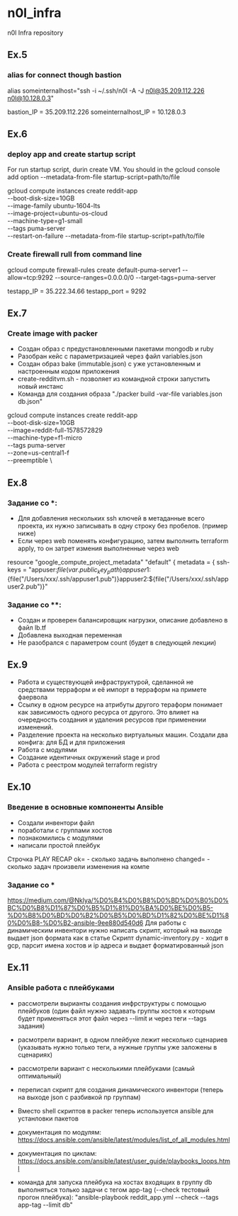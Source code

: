 # n0l_infra
n0l Infra repository
## Ex.5
### alias for connect though bastion
alias  someinternalhost="ssh -i ~/.ssh/n0l -A -J n0l@35.209.112.226 n0l@10.128.0.3"

bastion_IP = 35.209.112.226
someinternalhost_IP = 10.128.0.3

## Ex.6
### deploy app and create startup script

For run startup script, durin create VM. You should in the gcloud console add option --metadata-from-file startup-script=path/to/file

gcloud compute instances create reddit-app\
  --boot-disk-size=10GB \
  --image-family ubuntu-1604-lts \
  --image-project=ubuntu-os-cloud \
  --machine-type=g1-small \
  --tags puma-server \
  --restart-on-failure
  --metadata-from-file startup-script=path/to/file

### Create firewall rull from command line
gcloud compute firewall-rules create default-puma-server1  --allow=tcp:9292   --source-ranges=0.0.0.0/0   --target-tags=puma-server

testapp_IP = 35.222.34.66
testapp_port = 9292

## Ex.7
### Create image with packer
 - Создан образ с предустановленными пакетами mongodb и ruby
 - Разобран кейс с параметризацией через файл variables.json
 - Создан образ bake (immutable.json) c уже установленным и настроенным кодом приложения
 - create-redditvm.sh - позволяет из командной строки запустить новый  инстанс
 - Команда для создания образа "./packer build -var-file variables.json db.json"
 
gcloud compute instances create reddit-app \
--boot-disk-size=10GB \
--image=reddit-full-1578572829 \
--machine-type=f1-micro \
--tags puma-server \
--zone=us-central1-f \
--preemptible \

## Ex.8
### Задание со *: 
 - Для добавления нескольких ssh ключей в метаданные всего проекта, их нужно записывать в одну строку без пробелов. (пример ниже)
 - Если через web поменять конфигурацию, затем выполнить terraform apply, то он затрет измения выполненные через web

resource "google_compute_project_metadata" "default" {
  metadata = {
    ssh-keys = "appuser:${file(var.public_key_path)}appuser1:${file("/Users/xxx/.ssh/appuser1.pub")}appuser2:${file("/Users/xxx/.ssh/appuser2.pub")}"
### Задание со **:
 - Создан и проверен балансировщик нагрузки, описание добавлено в файл lb.tf
 - Добавлена выходная переменная
 - Не разобрался с параметром count (будет в следующей лекции)

 
## Ex.9
 - Работа и существующей инфраструктурой, сделанной не средствами терраформ и её импорт в терраформ на примете фаервола
 - Ссылку в одном ресурсе на атрибуты другого тераформ
понимает как зависимость одного ресурса от другого. Это влияет
на очередность создания и удаления ресурсов при применении
изменений.
 - Разделение проекта на несколько виртуальных машин. Создали два конфига: для БД и для приложения
 - Работа с модулями
 - Создание идентичных окружений stage и prod
 - Работа с реестром модулей terraform registry


## Ex.10
### Введение в основные компоненты Ansible
 - Создали инвентори файл
 - поработали с группами хостов
 - познакомились с модулями
 - написали простой плейбук

Строчка PLAY RECAP
ok= -      сколько задачь выполнено
changed= - сколько задач произвели изменения на компе

### Задание со *
https://medium.com/@Nklya/%D0%B4%D0%B8%D0%BD%D0%B0%D0%BC%D0%B8%D1%87%D0%B5%D1%81%D0%BA%D0%BE%D0%B5-%D0%B8%D0%BD%D0%B2%D0%B5%D0%BD%D1%82%D0%BE%D1%80%D0%B8-%D0%B2-ansible-9ee880d540d6
Для работы с динамическим инвентори нужно написать скрипт, который на выходе выдает json формата как в статье
Скрипт dynamic-inventory.py -  ходит в gcp,  парсит   имена хостов и ip адреса и выдает форматированный  json 

## Ex.11
### Ansible работа с плейбуками
 - рассмотрели вырианты создания инфрструктуры с помощью плейбуков (один файл нужно задавать группы хостов к которым будет применяться этот файл через --limit и через теги --tags задания)
 - расмотрели вариант, в одном плейбуке лежит несколько сценариев (указывать нужно только теги, а нужные группы уже заложены в сценариях)
 - рассмотрели вариант с несколькими плейбуками (самый оптимальный)
 - переписал скрипт для создания динамического инвентори (теперь на выходе json c разбивкой пр группам)
 - Вместо shell скриптов в packer теперь используется ansible для устанловки пакетов

 - документация по модулям: https://docs.ansible.com/ansible/latest/modules/list_of_all_modules.html
 - документация по циклам: https://docs.ansible.com/ansible/latest/user_guide/playbooks_loops.html
 - команда для запуска плейбука на хостах входящих в группу db выполняться только задачи с тегом app-tag (--check тестовый прогон плейбука): "ansible-playbook reddit_app.yml --check --tags app-tag  --limit db"

